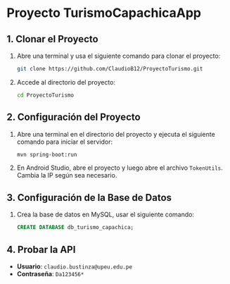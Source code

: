 # Proyecto TurismoCapachicaApp


## 1. Clonar el Proyecto

1. Abre una terminal y usa el siguiente comando para clonar el proyecto:
    ```bash
    git clone https://github.com/ClaudioB12/ProyectoTurismo.git
    ```

2. Accede al directorio del proyecto:
    ```bash
    cd ProyectoTurismo
    ```

## 2. Configuración del Proyecto

1. Abre una terminal en el directorio del proyecto y ejecuta el siguiente comando para iniciar el servidor:
    ```bash
    mvn spring-boot:run
    ```

2. En Android Studio, abre el proyecto y luego abre el archivo `TokenUtils`. Cambia la IP según sea necesario.

## 3. Configuración de la Base de Datos

1. Crea la base de datos en MySQL, usar el siguiente comando:
    ```sql
    CREATE DATABASE db_turismo_capachica;
    ```

## 4. Probar la API

   - **Usuario**: `claudio.bustinza@upeu.edu.pe`
   - **Contraseña**: `Da123456*`

